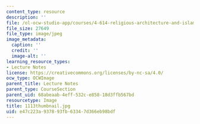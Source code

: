 ```yaml
---
content_type: resource
description: ''
file: /ol-ocw-studio-app/courses/4-614-religious-architecture-and-islamic-cultures-fall-2002/e47c223a937893fb63347d366eb98bdf_1113thumbnail.jpg
file_size: 27649
file_type: image/jpeg
image_metadata:
  caption: ''
  credit: ''
  image-alt: ''
learning_resource_types:
- Lecture Notes
license: https://creativecommons.org/licenses/by-nc-sa/4.0/
ocw_type: OCWImage
parent_title: Lecture Notes
parent_type: CourseSection
parent_uid: 68abeaab-4eff-532c-e858-18d3ffb567bd
resourcetype: Image
title: 1113thumbnail.jpg
uid: e47c223a-9378-93fb-6334-7d366eb98bdf
---
```

